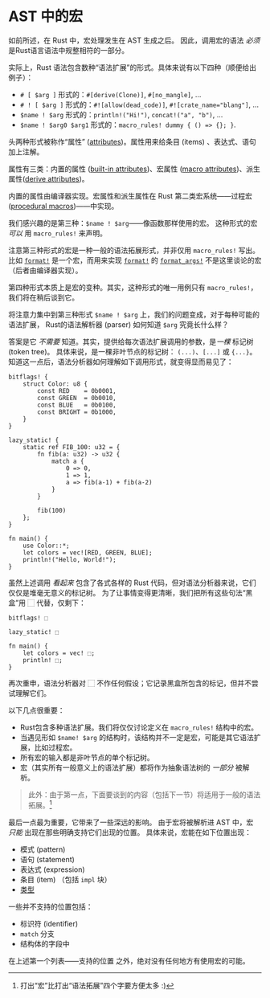 # AST 中的宏

如前所述，在 Rust 中，宏处理发生在 AST 生成之后。
因此，调用宏的语法 *必须* 是Rust语言语法中规整相符的一部分。

实际上，Rust 语法包含数种“语法扩展”的形式。具体来说有以下四种（顺便给出例子）：

* `# [ $arg ]` 形式的：`#[derive(Clone)]`, `#[no_mangle]`, …
* `# ! [ $arg ]` 形式的：`#![allow(dead_code)]`, `#![crate_name="blang"]`, …
* `$name ! $arg` 形式的：`println!("Hi!")`, `concat!("a", "b")`, …
* `$name ! $arg0 $arg1` 形式的：`macro_rules! dummy { () => {}; }`.

头两种形式被称作“属性” ([attributes])。属性用来给条目 (items) 、表达式、语句加上注解。

属性有三类：内置的属性 ([built-in attributes])、宏属性 ([macro attributes])、派生属性([derive attributes])。

内置的属性由编译器实现。宏属性和派生属性在 Rust 第二类宏系统——过程宏 ([procedural macros])——中实现。


我们感兴趣的是第三种：`$name ! $arg`——像函数那样使用的宏。
这种形式的宏 *可以* 用 `macro_rules!` 来声明。

注意第三种形式的宏是一种一般的语法拓展形式，并非仅用 `macro_rules!` 写出。
比如 [`format!`] 是一个宏，而用来实现 [`format!`] 的 [`format_args!`] 不是这里谈论的宏（后者由编译器实现）。

第四种形式本质上是宏的变种。其实，这种形式的唯一用例只有 `macro_rules!`，我们将在稍后谈到它。

将注意力集中到第三种形式 `$name ! $arg` 上，我们的问题变成，对于每种可能的语法扩展，
Rust的语法解析器 (parser) 如何知道 `$arg` 究竟长什么样？

答案是它 *不需要* 知道。其实，提供给每次语法扩展调用的参数，是*一棵* 标记树 (token tree)。
具体来说，是一棵非叶节点的标记树： `(...)`、`[...]` 或 `{...}`。
知道这一点后，语法分析器如何理解如下调用形式，就变得显而易见了：

```rust,ignore
bitflags! {
    struct Color: u8 {
        const RED    = 0b0001,
        const GREEN  = 0b0010,
        const BLUE   = 0b0100,
        const BRIGHT = 0b1000,
    }
}

lazy_static! {
    static ref FIB_100: u32 = {
        fn fib(a: u32) -> u32 {
            match a {
                0 => 0,
                1 => 1,
                a => fib(a-1) + fib(a-2)
            }
        }

        fib(100)
    };
}

fn main() {
    use Color::*;
    let colors = vec![RED, GREEN, BLUE];
    println!("Hello, World!");
}
```

虽然上述调用 *看起来* 包含了各式各样的 Rust 代码，但对语法分析器来说，它们仅仅是堆毫无意义的标记树。
为了让事情变得更清晰，我们把所有这些句法“黑盒”用 ⬚ 代替，仅剩下：

```text
bitflags! ⬚

lazy_static! ⬚

fn main() {
    let colors = vec! ⬚;
    println! ⬚;
}
```
再次重申，语法分析器对 ⬚ 不作任何假设；它记录黑盒所包含的标记，但并不尝试理解它们。

以下几点很重要：

*   Rust包含多种语法扩展。我们将仅仅讨论定义在 `macro_rules!` 结构中的宏。
*   当遇见形如 `$name! $arg` 的结构时，该结构并不一定是宏，可能是其它语法扩展，比如过程宏。
*   所有宏的输入都是非叶节点的单个标记树。
*   宏（其实所有一般意义上的语法扩展）都将作为抽象语法树的 *一部分* 被解析。

> 此外：由于第一点，下面要谈到的内容（包括下一节）将适用于一般的语法拓展。[^writer-is-lazy]

[^writer-is-lazy]: 打出“宏”比打出“语法拓展”四个字要方便太多 :)

最后一点最为重要，它带来了一些深远的影响。
由于宏将被解析进 AST 中，宏 *只能* 出现在那些明确支持它们出现的位置。
具体来说，宏能在如下位置出现：

*   模式 (pattern) 
*   语句 (statement) 
*   表达式 (expression)
*   条目 (item) （包括 `impl` 块）
*   [类型][type-macros]

一些并不支持的位置包括：

*   标识符 (identifier)
*   `match` 分支
*   结构体的字段中

在上述第一个列表——支持的位置 之外，绝对没有任何地方有使用宏的可能。

[attributes]: https://doc.rust-lang.org/reference/attributes.html
[built-in attributes]: https://doc.rust-lang.org/reference/attributes.html#built-in-attributes-index
[macro attributes]: https://doc.rust-lang.org/reference/procedural-macros.html#attribute-macros
[derive attributes]: https://doc.rust-lang.org/reference/procedural-macros.html#derive-macro-helper-attributes
[procedural macros]: https://doc.rust-lang.org/reference/procedural-macros.html
[`format!`]: https://doc.rust-lang.org/std/macro.format.html
[`format_args!`]: https://doc.rust-lang.org/std/macro.format_args.html
[type-macros]: https://github.com/rust-lang/rfcs/blob/161ce8a26e70226a88e0d4d43c7914a714050330/text/0873-type-macros.md
